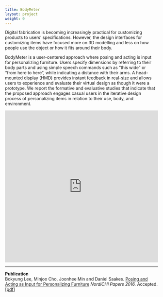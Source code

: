 ```yaml
---
title: BodyMeter
layout: project
weight: 0
---
```


Digital fabrication is becoming increasingly practical for customizing products to users’ specifications. However, the design interfaces for customizing items have focused more on 3D modelling and less on how people use the object or how it fits around their body.<br>

BodyMeter is a user-centered approach where posing and acting is input for personalizing furniture. Users specify dimensions by referring to their body parts and using simple speech commands such as “this wide” or “from here to here”, while indicating a distance with their arms. A head-mounted display (HMD) provides instant feedback in real-size and allows users to experience and evaluate their virtual design as though it were a prototype. We report the formative and evaluative studies that indicate that the proposed approach engages casual users in the iterative design process of personalizing items in relation to their use, body, and environment.

<div class = "videoWrapper"><iframe src="https://player.vimeo.com/video/183260554" width="100%" height="500" frameborder="0" webkitallowfullscreen mozallowfullscreen allowfullscreen></iframe></div>

<hr>

**Publication**<br>
Bokyung Lee, Minjoo Cho, Joonhee Min and Daniel Saakes. <a href="http://www.nordichi2016.org/program/papersessions/">Posing and Acting as Input for Personalizing Furniture</a> <i>NordiCHi Papers 2016.</i> Accepted. [<a href="../../publications/files/bodymeter_submitted.pdf">pdf</a>]<br>